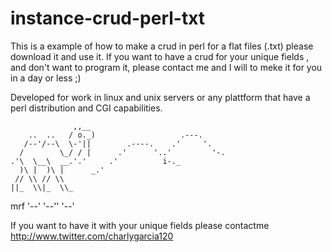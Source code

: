 # instance-crud-perl-txt
This is a example of how to make a crud in perl for a flat files (.txt) please download it and use it.
If you want to have a crud for your unique fields , and don't want to program it, please contact me and I will to meke it for you in a day or less  ;)

Developed for work in linux and unix servers or any plattform that have a perl distribution and CGI capabilities.

                  ,,__
        ..  ..   / o._)                   .---.
       /--'/--\  \-'||        .----.    .'     '.
      /        \_/ / |      .'      '..'         '-.
    .'\  \__\  __.'.'     .'          i-._
      )\ |  )\ |      _.'
     // \\ // \\
    ||_  \\|_  \\_
mrf '--' '--'' '--'

If you want to have it with your unique fields please contactme http://www.twitter.com/charlygarcia120
